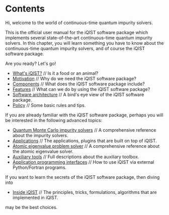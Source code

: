 # Contents

Hi, welcome to the world of continuous-time quantum impurity solvers. 

This is the official user manual for the iQIST software package which implements several state-of-the-art continuous-time quantum impurity solvers. In this chapter, you will learn something you have to know about the continuous-time quantum impurity solvers, and of course the iQIST software package.

Are you ready? Let's go!

* [What's iQIST?](what.md) // Is it a food or an animal?
* [Motivation](motivation.md) // Why do we need the iQIST software package?
* [Components](components.md) // What does the iQIST software package include?
* [Features](feature.md) // What can we do by using the iQIST software package?
* [Software architecture](architecture.md) // A bird's eye view of the iQIST software package.
* [Policy](policy.md) // Some basic rules and tips.

If you are already familiar with the iQIST software package, perhaps you will be interested in the following advanced topics:

* [Quantum Monte Carlo impurity solvers](../ch04/README.md) // A comprehensive reference about the impurity solvers.
* [Applications](../ch05/README.md) // The applications, plugins that are built on top of iQIST.
* [Atomic eigenvalue problem solver](../ch06/README.md) // A comprehensive reference about the atomic eigenvalue solver.
* [Auxiliary tools](../ch07/README.md) // Full descriptions about the auxiliary toolbox.
* [Application programming interfaces](../ch08/README.md) // How to use iQIST via external Python/Fortran programs.

If you want to learn the secrets of the iQIST software package, then diving into

* [Inside iQIST](../ch10/README.md) // The principles, tricks, formulations, algorithms that are implemented in iQIST.

may be the best choices.